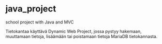 # java_project
school project with Java and MVC

Tietokantaa käyttävä Dynamic Web Project, jossa pystyy hakemaan, muuttamaan tietoja, lisäämään tai poistamaan tietoja MariaDB tietokannasta. 
